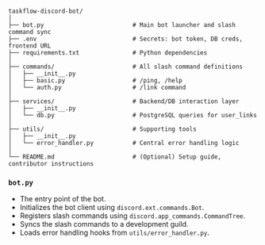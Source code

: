 ```

taskflow-discord-bot/
│
├── bot.py                         # Main bot launcher and slash command sync
├── .env                           # Secrets: bot token, DB creds, frontend URL
├── requirements.txt               # Python dependencies
│
├── commands/                      # All slash command definitions
│   ├── __init__.py
│   ├── basic.py                   # /ping, /help
│   └── auth.py                    # /link command
│
├── services/                      # Backend/DB interaction layer
│   ├── __init__.py
│   └── db.py                      # PostgreSQL queries for user_links
│
├── utils/                         # Supporting tools
│   ├── __init__.py
│   └── error_handler.py           # Central error handling logic
│
└── README.md                      # (Optional) Setup guide, contributor instructions

```
### `bot.py`
- The entry point of the bot.
- Initializes the bot client using `discord.ext.commands.Bot`.
- Registers slash commands using `discord.app_commands.CommandTree`.
- Syncs the slash commands to a development guild.
- Loads error handling hooks from `utils/error_handler.py`.

